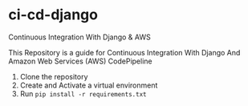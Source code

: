 # ci-cd-django
Continuous Integration With Django &amp; AWS

This Repository is a guide for Continuous Integration With Django And Amazon Web Services (AWS) CodePipeline 

1. Clone the repository
2. Create and Activate a virtual environment
3. Run `pip install -r requirements.txt`
